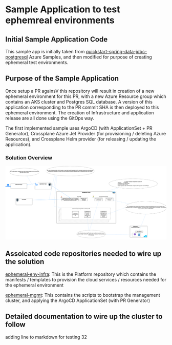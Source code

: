 # Sample Application to test ephemreal environments


## Initial Sample Application Code
This sample app is initially taken from [quickstart-spring-data-jdbc-postgresql](https://github.com/Azure-Samples/quickstart-spring-data-jdbc-postgresql) Azure Samples, and then modified for purpose of creating ephemeral test environments.

## Purpose of the Sample Application

Once setup a PR againsV this repository will result in creation of a new ephemeral environment for this PR, with a new Azure Resource group which contains an AKS cluster and Postgres SQL database. A version of this application corresponding to the PR commit SHA is then deployed to this ephemeral environment. The creation of Infrastructure and application release are all done using the GitOps way.

The first implemented sample uses ArgoCD (with ApplicationSet + PR Generator), Crossplane Azure Jet Provider (for provisioning / deleting Azure Resources), and Crossplane Helm provider (for releasing / updating the application). 

### Solution Overview
![Solution Overview](./images/solution-1-details.png)

## Assoicated code repositories needed to wire up the solution

[ephemeral-env-infra](https://github.com/maniSbindra/ephemeral-env-infra.git): This is the Platform repository which contains the manifests / templates to provision the cloud services / resources needed for the ephemeral environment

[ephemeral-mgmt](https://github.com/maniSbindra/ephemeral-mgmt.git): This contains the scripts to bootstrap the management cluster, and applying the ArgoCD ApplicationSet (with PR Generator)


## Detailed documentation to wire up the cluster to follow
adding line to  markdown for testing 32
